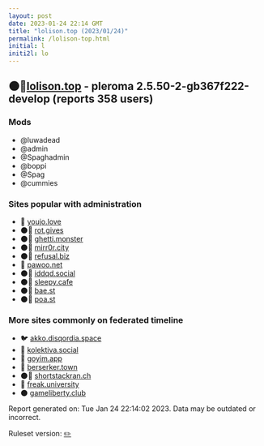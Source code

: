 ```yaml
---
layout: post
date: 2023-01-24 22:14 GMT
title: "lolison.top (2023/01/24)"
permalink: /lolison-top.html
initial: l
initi2l: lo
---
```


## 🌑🧸[lolison.top](https://lolison.top) - pleroma 2.5.50-2-gb367f222-develop (reports 358 users)

### Mods
 * @luwadead
 * @admin
 * @Spaghadmin
 * @boppi
 * @Spag
 * @cummies

### Sites popular with administration

* 🧸 [youjo.love](/youjo-love.html)
* 🌑🧸 [rot.gives](/rot-gives.html)
* 🌑🧸 [ghetti.monster](/ghetti-monster.html)
* 🌑🧸 [mirr0r.city](/mirr0r-city.html)
* 🌑🧸 [refusal.biz](/refusal-biz.html)
* 🧸 [pawoo.net](/pawoo-net.html)
* 🌑🧸 [iddqd.social](/iddqd-social.html)
* 🌑🧸 [sleepy.cafe](/sleepy-cafe.html)
* 🌑🧸 [bae.st](/bae-st.html)
* 🌑🧸 [poa.st](/poa-st.html)

### More sites commonly on federated timeline

* 🐦 [akko.disqordia.space](/akko-disqordia-space.html)
* 🐘 [kolektiva.social](/kolektiva-social.html)
* 🐘 [goyim.app](/goyim-app.html)
* 🐘 [berserker.town](/berserker-town.html)
* 🌑🧸 [shortstackran.ch](/shortstackran-ch.html)
* 🧸 [freak.university](/freak-university.html)
* 🌑 [gameliberty.club](/gameliberty-club.html)

Report generated on: Tue Jan 24 22:14:02 2023. Data may be outdated or incorrect.

Ruleset version: [✏️](/version-pencil)

